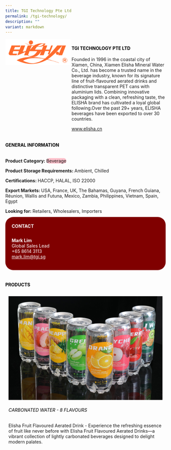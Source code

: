 ```yaml
---
title: TGI Technology Pte Ltd
permalink: /tgi-technology/
description: ""
variant: markdown
---
```

<div class="flex-paragraph">
	<div style="display: flex; flex-wrap: wrap;" class="flex-container">
		<div style="flex: 1 1 40%; display: block;" class="card sgds">
			<img src="/images/TGI%20Technology/tgi_technology_logo.png">
		</div>
		<div style="flex: 1 1 58%; display: block; margin-left: 3px" class="card-sgds">
			<h4 style="text-transform: uppercase; color: black;"><b>TGI Technology Pte Ltd</b></h4>
			<p>Founded in 1996 in the coastal city of Xiamen, China, Xiamen Elisha Mineral Water Co., Ltd. has become a trusted name in the beverage industry, known for its signature line of fruit-flavoured aerated drinks and distinctive transparent PET cans with aluminium lids. Combining innovative packaging with a clean, refreshing taste, the ELISHA brand has cultivated a loyal global following.Over the past 29+ years, ELISHA beverages have been exported to over 30 countries.</p>
			<p><a target="_blank" href="https://www.elisha.cn">www.elisha.cn</a></p>
		</div>
	</div>
</div>

<h4 style="text-transform: uppercase; color: black;">
	<b>General Information</b>
</h4>
<div style="display: flex; flex-wrap: wrap;" class="flex-container">
	<div style="flex: 1 1 65%; display: block; align-self: stretch" class="card sgds">
		<div class="flex-paragraph">
			<p>
				<b>Product Category: </b>
				<span style="background-color: pink; border-radius: 10px;">Beverage</span>
			</p>
			<p>
				<b>Product Storage Requirements: </b>Ambient, Chilled
			</p>
			<p>
				<b>Certifications: </b>HACCP, HALAL, ISO 22000
			</p>
			<p>
				<b>Export Markets: </b>USA, France, UK, The Bahamas, Guyana, French Guiana, Réunion, Wallis and Futuna, Mexico, Zambia, Philippines, Vietnam, Spain, Egypt
			</p>
			<p style="margin-bottom: 10px;">
				<b>Looking for: </b>Retailers, Wholesalers, Importers
			</p>
		</div>
	</div>
	<div style="flex: 1 1 35%; padding: 10px; display: block; background-color: maroon; border-radius: 25px; align-self: center;" class="card sgds">
		<h4 style="color: white; margin-top: 10px; margin-left: 10px;">CONTACT</h4>
		<div class="flex-paragraph">
			<p style="padding: 10px; color: white;">
				<b>Mark Lim</b>
				<br>Global Sales Lead<br>+65 8614 3113<br>
				<a style="color: white;" href="mailto:mark.lim@tgi.sg">mark.lim@tgi.sg</a>
			</p>
		</div>
	</div>
</div>
<br>
<h4 style="text-transform: uppercase; color: black;">
	<b>Products</b>
</h4>
<div style="display: flex; flex-wrap: wrap;">
	<div style="flex: 1 1 47%; margin: 10px; display: block;" class="card sgds">
		<div style="display: block;" class="flex-image">
			<img src="/images/TGI%20Technology/tgi_technology_product_01.jpg">
		</div>
		<div class="flex-paragraph">
			<h6 style="text-transform: uppercase; color: black;">Carbonated Water - 8 Flavours</h6>
			<p>Elisha Fruit Flavoured Aerated Drink - Experience the refreshing essence of fruit like never before with Elisha Fruit Flavoured Aerated Drinks—a vibrant collection of lightly carbonated beverages designed to delight modern palates.</p>
		</div>
	</div>
</div>